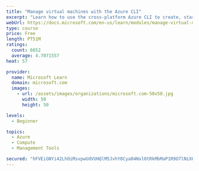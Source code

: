 ```yaml
---
title: "Manage virtual machines with the Azure CLI"
excerpt: "Learn how to use the cross-platform Azure CLI to create, start, stop, and perform other management tasks related to virtual machines in Azure."
webUrl: https://docs.microsoft.com/en-us/learn/modules/manage-virtual-machines-with-azure-cli/
type: course
price: Free
length: PT51M
ratings:
  count: 6652
  average: 4.7071557
heat: 57

provider:
  name: Microsoft Learn
  domain: microsoft.com
  images:
    - url: /assets/images/organizations/microsoft.com-50x50.jpg
      width: 50
      height: 50

levels:
  - Beginner

topics:
  - Azure
  - Compute
  - Management Tools

secured: "hFVEiGNYi42LhOiMsvpwUdVUHQlM5JvhY8Cya04NxlOtRkMbMaP1R9O7lNiXQVJ+1UE6xQnYWqZKcKKyrtjJplNBUblEhcv1LIYvlJdteL/Z/Klh1Jn5biUfn96vQcjITkNuOtEuT9d5HWuE4XBDxE5h//f3G4Tx9fq5e6ky7x9K316vb5OxyvUXIBds7uFakjmELG5f9fKjPXaO8lxT5tjSvZDXqKK9NloX1SXLzZiDkTs/QjDXr6IzGEs9RQZM7DwQmfmeLlCmqPkDyfKcTCBS2hUn0PViQj30oyanPnzeIKodpnMxB88N7UiZMuvXxmCq+vtcOKVj1aOXsXVMJ2x4x4TozGJnLh2B8C2pmWwwZs/fIWayUBlAaMdpn8uXIXU2vZVHRJO+hF73J3maCHwSw9M/XFlUu1JkUqJLq0Y=;HRZrWdDUn2nQd64hGk45fw=="
---
```



